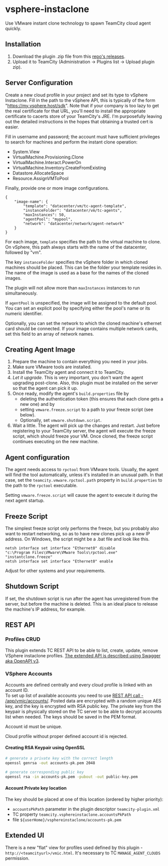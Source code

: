 # vsphere-instaclone

Use VMware instant clone technology to spawn TeamCity cloud agent quickly.

## Installation

1. Download the plugin .zip file from this [repo's releases](https://github.com/avast/vsphere-instaclone/releases).
2. Upload it to TeamCity (Administration -> Plugins list -> Upload plugin zip).

## Server Configuration

Create a new cloud profile in your project and set its type to vSphere Instaclone.
Fill in the path to the vSphere API, this is typically of the form "https://my.vsphere.host/sdk".
Note that if your company is too lazy to get the real certificate for that URL,
you'll need to install the appropriate certificate to cacerts store
of your TeamCity's JRE. I'm purposefully leaving out the detailed instructions
in the hopes that obtaining a trusted cert is easier.

Fill in username and password; the account must have sufficient privileges
to search for machines and perform the instant clone operation:

* System.View
* VirtualMachine.Provisioning.Clone
* VirtualMachine.Interact.PowerOn
* VirtualMachine.Inventory.CreateFromExisting
* Datastore.AllocateSpace
* Resource.AssignVMToPool

Finally, provide one or more image configurations.

    {
        "image-name": {
            "template": "datacenter/vm/tc-agent-template",
            "instanceFolder": "datacenter/vm/tc-agents",
            "maxInstances": 50,
            "agentPool": "mypool",
            "network": "datacenter/network/agent-network"
        }
    }

For each image, `template` specifies the path to the virtual machine to clone.
On vSphere, this path always starts with the name of the datacenter, followed by "vm".

The key `instanceFolder` specifies the vSphere folder in which cloned machines should
be placed. This can be the folder your template resides in.
The name of the image is used as a base for the names of the cloned images.

The plugin will not allow more than `maxInstances` instances to run simultaneously.

If `agentPool` is unspecified, the image will be assigned to the default pool.
You can set an explicit pool by specifying either the pool's name or its
numeric identifier.

Optionally, you can set the network to which the cloned machine's ethernet card should
be connected. If your image contains multiple network cards, set this field to an
array of network names.

## Creating Agent Image

1. Prepare the machine to contain everything you need in your jobs.
2. Make sure VMware tools are installed.
3. Install the TeamCity agent and connect it to TeamCity.
4. *Let it upgrade*. This is very important, you don't want the agent upgrading post-clone.
   Also, this plugin must be installed on the server so that the agent can pick it up.
5. Once ready, modify the agent's `build.properties` file by
   * deleting the authentication token (this ensures that each clone gets a new one) and by
   * setting `vmware.freeze.script` to a path to your freeze script (see below).
   * Optionally, set `vmware.shutdown.script`.
6. Wait a little. The agent will pick up the changes and restart. Just before registering
   to your TeamCity server, the agent will execute the freeze script, which should freeze your VM.
   Once cloned, the freeze script continues executing on the new machine.

## Agent configuration

The agent needs access to `rpctool` from VMware tools.
Usually, the agent will find the tool automatically, unless it's installed in an unusual path.
In that case, set the `teamcity.vmware.rpctool.path` property in `build.properties`
to the path to the `rpctool` executable.

Setting `vmware.freeze.script` will cause the agent to execute it during the next agent startup.

## Freeze Script

The simplest freeze script only performs the freeze, but you probably also want
to restart networking, so as to have new clones pick up a new IP address.
On Windows, the script might be a .bat file and look like this.

    netsh interface set interface "Ethernet0" disable
    "c:\Program Files\VMware\VMware Tools\rpctool.exe" "instantclone.freeze"
    netsh interface set interface "Ethernet0" enable

Adjust for other systems and your requirements.

## Shutdown Script

If set, the shutdown script is run after the agent has unregistered
from the server, but before the machine is deleted.
This is an ideal place to release the machine's IP address, for example.

## REST API

### Profiles CRUD
This plugin extends TC REST API to be able to list, create, update, remove VSphere instaclone profiles. 
[The extended API is described using Swagger aka OpenAPI v3](/etc/api/webapi.yaml).

### VSphere Accounts 
Accounts are defined centrally and every cloud profile is linked with an account ID.    
To set up list of available accounts you need to use [REST API call - /app/vmic/accounts/](/etc/api/webapi.yaml).
Posted data are encrypted with a random unique AES key, and the key is encrypted with RSA public key.
The private key from the keypair is physically stored on the TC server to be able to decrypt accounts list when needed. The keys should be saved in the PEM format. 

Account id must be unique.

Cloud profile without proper defined account id is rejected.

#### Creating RSA Keypair using OpenSSL
```bash
# generate a private key with the correct length
openssl genrsa -out accounts-pk.pem 2048
```

```bash
# generate corresponding public key
openssl rsa -in accounts-pk.pem -pubout -out public-key.pem
```

#### Account Private key location
The key should be placed at one of this location (ordered by higher priority): 
- `accountsPkPath` parameter in the plugin descriptor `teamcity-plugin.xml` 
- TC property `teamcity.vsphereinstaclone.accountsPkPath`
- file `${userHome}/vsphereinstaclone/accounts-pk.pem`


## Extended UI
There is a new "flat" view for profiles used defined by this plugin - `http://<teamcityurl>/vmic.html`. 
It's necessary to TC `MANAGE_AGENT_CLOUDS` permission.